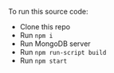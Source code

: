 To run this source code:

* Clone this repo
* Run `npm i`
* Run MongoDB server
* Run `npm run-script build`
* Run `npm start`